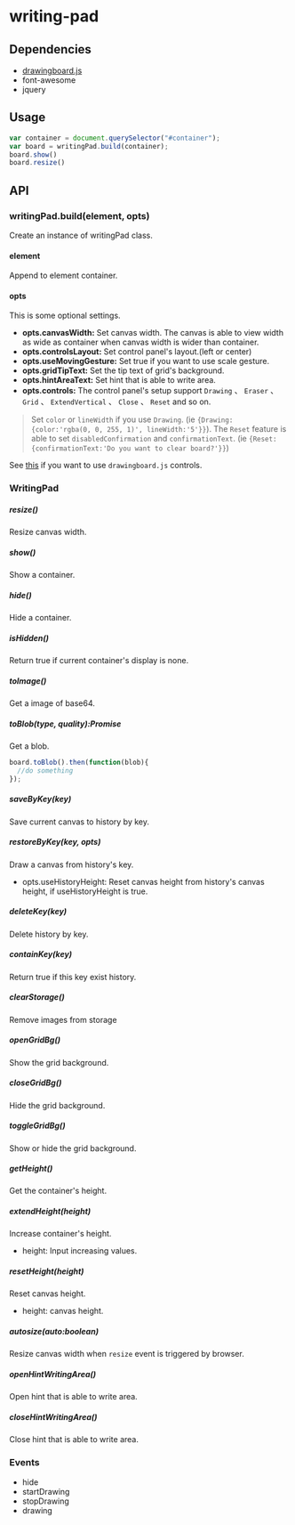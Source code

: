 writing-pad
==============================

## Dependencies

* [drawingboard.js](https://github.com/eHanlin/drawingboard.js.git#v0.4.7)
* font-awesome
* jquery


## Usage

```js
var container = document.querySelector("#container");
var board = writingPad.build(container);
board.show()
board.resize()
```

## API
 
### writingPad.build(element, opts)

Create an instance of writingPad class.

#### element

Append to element container.

#### opts

This is some optional settings.

* **opts.canvasWidth:** Set canvas width. The canvas is able to view width as wide as container when canvas width is wider than container.
* **opts.controlsLayout:** Set control panel's layout.(left or center)
* **opts.useMovingGesture:** Set true if you want to use scale gesture.
* **opts.gridTipText:** Set the tip text of grid's background.
* **opts.hintAreaText:** Set hint that is able to write area.
* **opts.controls:**  The control panel's setup support `Drawing` 、 `Eraser` 、 `Grid` 、 `ExtendVertical` 、 `Close` 、 `Reset` and so on.
> Set `color` or `lineWidth` if you use `Drawing`. (ie `{Drawing:{color:'rgba(0, 0, 255, 1)', lineWidth:'5'}}`).
> The `Reset` feature is able to set `disabledConfirmation` and `confirmationText`. (ie `{Reset:{confirmationText:'Do you want to clear board?'}}`)

See [this](https://github.com/eHanlin/drawingboard.js#included-controls) if you want to use `drawingboard.js` controls.

### WritingPad


##### resize()

Resize canvas width.

##### show()

Show a container.

##### hide()

Hide a container.

##### isHidden()

Return true if current container's display is none.

##### toImage()

Get a image of base64.

##### toBlob(type, quality):Promise

Get a blob.

```js
board.toBlob().then(function(blob){
  //do something
});
```

##### saveByKey(key)

Save current canvas to history by key.

##### restoreByKey(key, opts)

Draw a canvas from history's key.

* opts.useHistoryHeight: Reset canvas height from history's canvas height, if useHistoryHeight is true.

##### deleteKey(key)

Delete history by key.

##### containKey(key)

Return true if this key exist history.

##### clearStorage()

Remove images from storage

##### openGridBg()

Show the grid background.

##### closeGridBg()

Hide the grid background.

##### toggleGridBg()

Show or hide the grid background.

##### getHeight()

Get the container's height.

##### extendHeight(height)

Increase container's height.

* height: Input increasing values.

##### resetHeight(height)

Reset canvas height.

* height: canvas height.

##### autosize(auto:boolean)

Resize canvas width when `resize` event is triggered by browser.

##### openHintWritingArea()

Open hint that is able to write area.

##### closeHintWritingArea()

Close hint that is able to write area.


### Events

* hide
* startDrawing
* stopDrawing
* drawing


